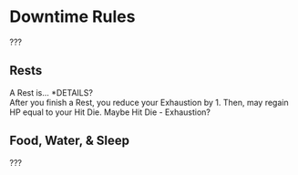 # Downtime Rules 
???

## Rests
A Rest is... *DETAILS? <br>
After you finish a Rest, you reduce your Exhaustion by 1. Then, may regain HP equal to your Hit Die. Maybe Hit Die - Exhaustion?

## Food, Water, & Sleep
???